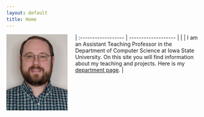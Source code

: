 ```yaml
---
layout: default
title: Home
---
```


| :------------------ | ------------------- |
| <img src="images/tancreti-photo.png" alt="Photo of Matthew Tan Creti." title="Matthew Tan Creti" align="left" style="height:200px;margin-right:20px"/> | I am an Assistant Teaching Professor in the Department of Computer Science at Iowa State University. On this site you will find information about my teaching and projects. Here is my [department page](https://www.cs.iastate.edu/tancreti). |
